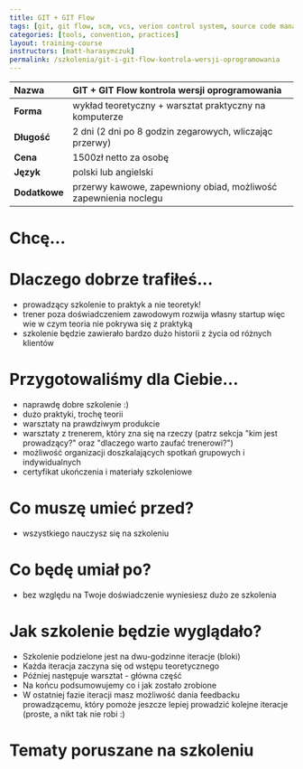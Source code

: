 ```yaml
---
title: GIT + GIT Flow
tags: [git, git flow, scm, vcs, verion control system, source code management]
categories: [tools, convention, practices]
layout: training-course
instructors: [matt-harasymczuk]
permalink: /szkolenia/git-i-git-flow-kontrola-wersji-oprogramowania
---
```


| Nazwa         | GIT + GIT Flow kontrola wersji oprogramowania                   |
|:--------------|:----------------------------------------------------------------|
| **Forma**     | wykład teoretyczny + warsztat praktyczny na komputerze          |
| **Długość**   | 2 dni (2 dni po 8 godzin zegarowych, wliczając przerwy)         |
| **Cena**      | 1500zł netto za osobę                                           |
| **Język**     | polski lub angielski                                            |
| **Dodatkowe** | przerwy kawowe, zapewniony obiad, możliwość zapewnienia noclegu |








Chcę...
=======

Dlaczego dobrze trafiłeś...
===========================
* prowadzący szkolenie to praktyk a nie teoretyk!
* trener poza doświadczeniem zawodowym rozwija własny startup więc wie w czym teoria nie pokrywa się z praktyką
* szkolenie będzie zawierało bardzo dużo historii z życia od różnych klientów

Przygotowaliśmy dla Ciebie...
=============================
* naprawdę dobre szkolenie :)
* dużo praktyki, trochę teorii
* warsztaty na prawdziwym produkcie
* warsztaty z trenerem, który zna się na rzeczy (patrz sekcja "kim jest prowadzący?" oraz "dlaczego warto zaufać trenerowi?")
* możliwość organizacji doszkalających spotkań grupowych i indywidualnych
* certyfikat ukończenia i materiały szkoleniowe

Co muszę umieć przed?
=====================
* wszystkiego nauczysz się na szkoleniu

Co będę umiał po?
=================
* bez względu na Twoje doświadczenie wyniesiesz dużo ze szkolenia

Jak szkolenie będzie wyglądało?
===============================
* Szkolenie podzielone jest na dwu-godzinne iteracje (bloki)
* Każda iteracja zaczyna się od wstępu teoretycznego
* Później następuje warsztat - główna część
* Na końcu podsumowujemy co i jak zostało zrobione
* W ostatniej fazie iteracji masz możliwość dania feedbacku prowadzącemu, który pomoże jeszcze lepiej prowadzić kolejne iteracje (proste, a nikt tak nie robi :)

Tematy poruszane na szkoleniu
=============================
